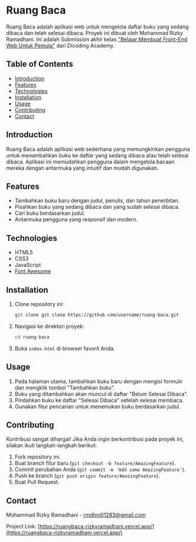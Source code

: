 # Ruang Baca

Ruang Baca adalah aplikasi web untuk mengelola daftar buku yang sedang dibaca dan telah selesai dibaca. Proyek ini dibuat oleh Mohammad Rizky Ramadhani. Ini adalah Submission akhir kelas ["Belajar Membuat Front-End Web Untuk Pemula"](https://www.dicoding.com/academies/315-belajar-membuat-front-end-web-untuk-pemula) dari Dicoding Academy.

## Table of Contents

- [Introduction](#introduction)
- [Features](#features)
- [Technologies](#technologies)
- [Installation](#installation)
- [Usage](#usage)
- [Contributing](#contributing)
- [Contact](#contact)

## Introduction

Ruang Baca adalah aplikasi web sederhana yang memungkinkan pengguna untuk menambahkan buku ke daftar yang sedang dibaca atau telah selesai dibaca. Aplikasi ini memudahkan pengguna dalam mengelola bacaan mereka dengan antarmuka yang intuitif dan mudah digunakan.

## Features

- Tambahkan buku baru dengan judul, penulis, dan tahun penerbitan.
- Pisahkan buku yang sedang dibaca dan yang sudah selesai dibaca.
- Cari buku berdasarkan judul.
- Antarmuka pengguna yang responsif dan modern.

## Technologies

- HTML5
- CSS3
- JavaScript
- [Font Awesome](https://cdnjs.com/libraries/font-awesome)

## Installation

1. Clone repository ini:
    ```bash
    git clone git clone https://github.com/username/ruang-baca.git
    ```

2. Navigasi ke direktori proyek:
    ```bash
    cd ruang-baca
    ```

3. Buka `index.html` di browser favorit Anda.

## Usage

1. Pada halaman utama, tambahkan buku baru dengan mengisi formulir dan mengklik tombol "Tambahkan buku".
2. Buku yang ditambahkan akan muncul di daftar "Belum Selesai Dibaca".
3. Pindahkan buku ke daftar "Selesai Dibaca" setelah selesai membaca.
4. Gunakan fitur pencarian untuk menemukan buku berdasarkan judul.

## Contributing

Kontribusi sangat dihargai! Jika Anda ingin berkontribusi pada proyek ini, silakan ikuti langkah-langkah berikut:

1. Fork repository ini.
2. Buat branch fitur baru (`git checkout -b feature/AmazingFeature`).
3. Commit perubahan Anda (`git commit -m 'Add some AmazingFeature'`).
4. Push ke branch (`git push origin feature/AmazingFeature`).
5. Buat Pull Request.

## Contact

Mohammad Rizky Ramadhani - [rmdhni01283@gmail.com](mailto:rmdhni01283@gmail.com)

Project Link: [https://ruangbaca-rizkyramadhani.vercel.app/](https://ruangbaca-rizkyramadhani.vercel.app/)
